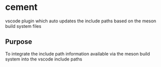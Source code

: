 # cement
vscode plugin which auto updates the include paths based on the meson build system files

## Purpose
To integrate the include path information available via the meson build system into the vscode include paths
